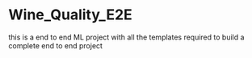 # Wine_Quality_E2E
this is a end to end ML project with all the templates required to build a complete end to end project
